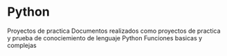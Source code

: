 # Python
Proyectos de practica
Documentos realizados como proyectos de practica y prueba de conociemiento de lenguaje Python
Funciones basicas y complejas
